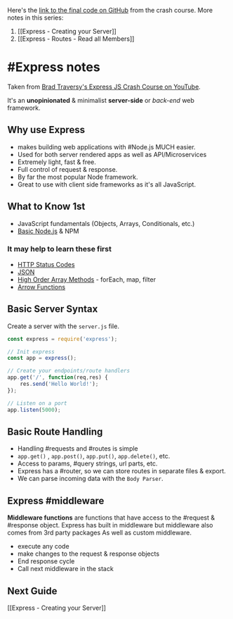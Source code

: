Here's the [link to the final code on GitHub](https://github.com/bradtraversy/express_crash_course) from the crash course.
More notes in this series:
1. [[Express - Creating your Server]]
2. [[Express - Routes - Read all Members]]
# #Express notes
Taken from [Brad Traversy's Express JS Crash Course on YouTube](https://www.youtube.com/watch?v=L72fhGm1tfE).

It's an **unopinionated** & minimalist **server-side** or *back-end* web framework.

## Why use Express
- makes building web applications with #Node.js MUCH easier. 
- Used for both server rendered apps as well as API/Microservices
- Extremely light, fast & free.
- Full control of request & response. 
- By far the most popular Node framework.
- Great to use with client side frameworks as it's all JavaScript.

## What to Know 1st
- JavaScript fundamentals (Objects, Arrays, Conditionals, etc.)
- [Basic Node.js](https://nodejs.org/en/learn/getting-started/introduction-to-nodejs) & NPM
### It may help to learn these first
- [HTTP Status Codes](https://developer.mozilla.org/en-US/docs/Web/HTTP/Status)
- [JSON](https://developer.mozilla.org/en-US/docs/Learn/JavaScript/Objects/JSON)
- [High Order Array Methods](https://developer.mozilla.org/en-US/docs/Web/JavaScript/Reference/Global_Objects/Array) - forEach, map, filter
- [Arrow Functions](https://developer.mozilla.org/en-US/docs/Web/JavaScript/Reference/Functions/Arrow_functions)

## Basic Server Syntax
Create a server with the `server.js` file.
```javascript
const express = require('express');

// Init express
const app = express();

// Create your endpoints/route handlers
app.get('/', function(req,res) {
	res.send('Hello World!');
});

// Listen on a port
app.listen(5000);
```

## Basic Route Handling
- Handling #requests and #routes is simple
- `app.get()` , `app.post()`, `app.put()`, `app.delete()`, etc.
- Access to params, #query strings, url parts, etc.
- Express has a #router, so we can store routes in separate files & export.
- We can parse incoming data with the `Body Parser`.

## Express #middleware
**Middleware functions** are functions that have access to the #request & #response object. Express has built in middleware but middleware also comes from 3rd party packages As well as custom middleware.

- execute any code
- make changes to the request & response objects
- End response cycle
- Call next middleware in the stack

## Next Guide
[[Express - Creating your Server]]